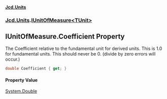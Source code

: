 #### [Jcd.Units](index.md 'index')
### [Jcd.Units](Jcd.Units.md 'Jcd.Units').[IUnitOfMeasure&lt;TUnit&gt;](IUnitOfMeasure_TUnit_.md 'Jcd.Units.IUnitOfMeasure<TUnit>')

## IUnitOfMeasure<TUnit>.Coefficient Property

The Coefficient relative to the fundamental unit for derived units.
This is 1.0 for fundamental units. This should never be 0.
(divide by zero errors will occur.)

```csharp
double Coefficient { get; }
```

#### Property Value
[System.Double](https://docs.microsoft.com/en-us/dotnet/api/System.Double 'System.Double')